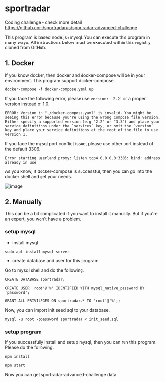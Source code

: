 # sportradar

Coding challenge - check more detail https://github.com/sportradarus/sportradar-advanced-challenge

This program is based node.js+mysql.
You can execute this program in many ways.
All instructions below must be executed within this registry cloned from GitHub.

## 1. Docker

If you know docker, then docker and docker-compose will be in your environment.
This program support docker-compose.

`docker-compose -f docker-compose.yaml up`

If you face the following error, please use `version: '2.2'` or a proper version instead of 1.0.

```
ERROR: Version in "./docker-compose.yaml" is invalid. You might be seeing this error because you're using the wrong Compose file version. Either specify a supported version (e.g "2.2" or "3.3") and place your service definitions under the `services` key, or omit the `version` key and place your service definitions at the root of the file to use version 1.
```

If you face the mysql port conflict issue, please use other port instead of the default 3306.

```
Error starting userland proxy: listen tcp4 0.0.0.0:3306: bind: address already in use
```

As you know, if docker-compose is successful, then you can go into the docker shell and get your needs.

![image](https://user-images.githubusercontent.com/43288800/232275073-079c5fe9-a28d-46ed-bcea-f47022add61a.png)

## 2. Manually

This can be a bit complicated if you want to install it manually.
But if you're an expert, you won't have a problem.

### setup mysql

- install mysql

`sudo apt install mysql-server`

- create database and user for this program

Go to mysql shell and do the following.

`CREATE DATABASE sportradar;`

`CREATE USER 'root'@'%' IDENTIFIED WITH mysql_native_password BY 'password';`

`GRANT ALL PRIVILEGES ON sportradar.* TO 'root'@'%';;`

Now, you can import init seed sql to your database.

`mysql -u root -ppassword sportradar < init_seed.sql`

### setup program

If you successfully install and setup mysql, then you can run this program.
Please do the following.

`npm install`

`npm start`

Now you can get sportradar-advanced-challenge data.
